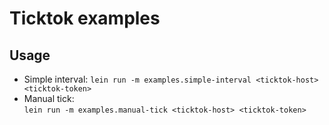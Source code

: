 # Ticktok examples
## Usage
* Simple interval: 
```lein run -m examples.simple-interval <ticktok-host> <ticktok-token>```
* Manual tick:  
```lein run -m examples.manual-tick <ticktok-host> <ticktok-token>```

